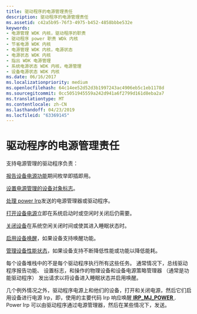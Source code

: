 ```yaml
---
title: 驱动程序的电源管理责任
description: 驱动程序的电源管理责任
ms.assetid: c42a5b95-76f3-4975-b452-4858bbbe532e
keywords:
- 电源管理 WDK 内核，驱动程序的职责
- 驱动程序 power 职责 WDk 内核
- 节省电源 WDK 内核
- 电源管理 WDK 内核，电源状态
- 电源状态 WDK 内核
- 指出 WDK 电源管理
- 系统电源状态 WDK 内核，电源管理
- 设备电源状态 WDK 内核
ms.date: 06/16/2017
ms.localizationpriority: medium
ms.openlocfilehash: 64c14ee52d52d3b1997243ac4906eb5c1eb1178d
ms.sourcegitcommit: 0cc5051945559a242d941a6f2799d161d8eba2a7
ms.translationtype: MT
ms.contentlocale: zh-CN
ms.lasthandoff: 04/23/2019
ms.locfileid: "63369145"
---
```

# <a name="power-management-responsibilities-for-drivers"></a>驱动程序的电源管理责任





支持电源管理的驱动程序负责：

[报告设备电源功能](reporting-device-power-capabilities.md)期间枚举即插即用。

[设置电源管理的设备对象标志](setting-device-object-flags-for-power-management.md)。

[处理 power Irp](handling-power-irps.md)发送的电源管理器或驱动程序。

[打开设备电源](powering-up-a-device.md)立即在系统启动时或空闲时关闭后仍需要。

[关闭设备](powering-down-a-device.md)在系统空闲关闭时间或使其进入睡眠状态时。

[启用设备唤醒](enabling-device-wake-up.md)，如果设备支持唤醒功能。

[管理设备性能状态](managing-device-performance-states.md)，如果设备支持不断降低性能或功能以降低能耗。

每个设备堆栈中的不是每个驱动程序执行所有这些任务。 通常情况下，总线驱动程序报告功能、 设置标志，和操作的物理设备和设备电源策略管理器 （通常是功能驱动程序） 发出请求以将设备进入睡眠状态并启用唤醒。

几个例外情况之外，驱动程序电源上和他们的设备，打开和关闭电源，然后它们启用设备进行电源 Irp，即，使用的主要代码 Irp 响应唤醒[ **IRP\_MJ\_POWER** ](https://msdn.microsoft.com/library/windows/hardware/ff550784). Power Irp 可以由驱动程序通过电源管理器，然后在某些情况下，发送。

 

 




